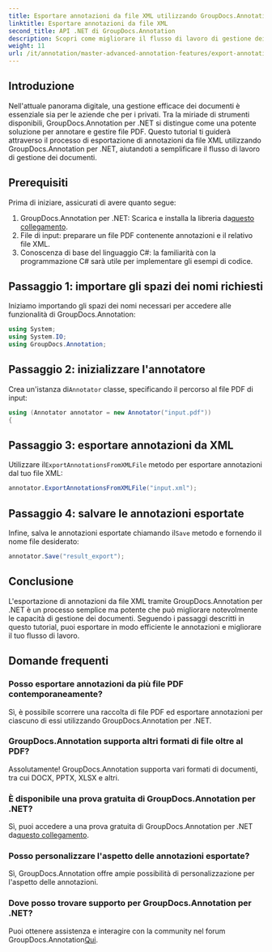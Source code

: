 ```yaml
---
title: Esportare annotazioni da file XML utilizzando GroupDocs.Annotation per .NET
linktitle: Esportare annotazioni da file XML
second_title: API .NET di GroupDocs.Annotation
description: Scopri come migliorare il flusso di lavoro di gestione dei documenti esportando annotazioni da file XML con GroupDocs.Annotation per .NET. Questo tutorial completo fornisce istruzioni passo-passo.
weight: 11
url: /it/annotation/master-advanced-annotation-features/export-annotations-from-xml-file/
---
```

## Introduzione

Nell'attuale panorama digitale, una gestione efficace dei documenti è essenziale sia per le aziende che per i privati. Tra la miriade di strumenti disponibili, GroupDocs.Annotation per .NET si distingue come una potente soluzione per annotare e gestire file PDF. Questo tutorial ti guiderà attraverso il processo di esportazione di annotazioni da file XML utilizzando GroupDocs.Annotation per .NET, aiutandoti a semplificare il flusso di lavoro di gestione dei documenti.

## Prerequisiti

Prima di iniziare, assicurati di avere quanto segue:

1.  GroupDocs.Annotation per .NET: Scarica e installa la libreria da[questo collegamento](https://releases.groupdocs.com/annotation/net/).
2. File di input: preparare un file PDF contenente annotazioni e il relativo file XML.
3. Conoscenza di base del linguaggio C#: la familiarità con la programmazione C# sarà utile per implementare gli esempi di codice.

## Passaggio 1: importare gli spazi dei nomi richiesti

Iniziamo importando gli spazi dei nomi necessari per accedere alle funzionalità di GroupDocs.Annotation:

```csharp
using System;
using System.IO;
using GroupDocs.Annotation;
```

## Passaggio 2: inizializzare l'annotatore

 Crea un'istanza di`Annotator` classe, specificando il percorso al file PDF di input:

```csharp
using (Annotator annotator = new Annotator("input.pdf"))
{
```

## Passaggio 3: esportare annotazioni da XML

 Utilizzare il`ExportAnnotationsFromXMLFile` metodo per esportare annotazioni dal tuo file XML:

```csharp
annotator.ExportAnnotationsFromXMLFile("input.xml");
```

## Passaggio 4: salvare le annotazioni esportate

 Infine, salva le annotazioni esportate chiamando il`Save` metodo e fornendo il nome file desiderato:

```csharp
annotator.Save("result_export");
```

## Conclusione

L'esportazione di annotazioni da file XML tramite GroupDocs.Annotation per .NET è un processo semplice ma potente che può migliorare notevolmente le capacità di gestione dei documenti. Seguendo i passaggi descritti in questo tutorial, puoi esportare in modo efficiente le annotazioni e migliorare il tuo flusso di lavoro.

## Domande frequenti

### Posso esportare annotazioni da più file PDF contemporaneamente?

Sì, è possibile scorrere una raccolta di file PDF ed esportare annotazioni per ciascuno di essi utilizzando GroupDocs.Annotation per .NET.

### GroupDocs.Annotation supporta altri formati di file oltre al PDF?

Assolutamente! GroupDocs.Annotation supporta vari formati di documenti, tra cui DOCX, PPTX, XLSX e altri.

### È disponibile una prova gratuita di GroupDocs.Annotation per .NET?

 Sì, puoi accedere a una prova gratuita di GroupDocs.Annotation per .NET da[questo collegamento](https://releases.groupdocs.com/).

### Posso personalizzare l'aspetto delle annotazioni esportate?

Sì, GroupDocs.Annotation offre ampie possibilità di personalizzazione per l'aspetto delle annotazioni.

### Dove posso trovare supporto per GroupDocs.Annotation per .NET?

 Puoi ottenere assistenza e interagire con la community nel forum GroupDocs.Annotation[Qui](https://forum.groupdocs.com/c/annotation/10).